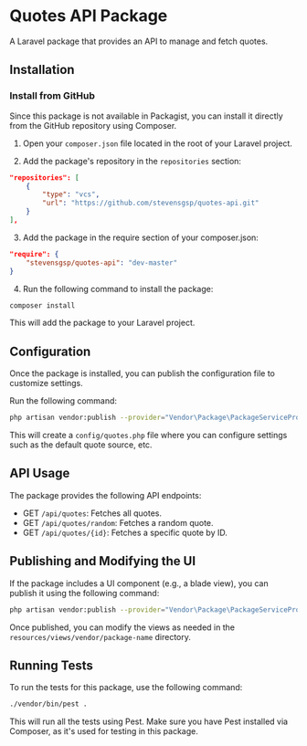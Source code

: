 
# Quotes API Package

A Laravel package that provides an API to manage and fetch quotes.

## Installation

### Install from GitHub

Since this package is not available in Packagist, you can install it directly from the GitHub repository using Composer.

1. Open your `composer.json` file located in the root of your Laravel project.

2. Add the package's repository in the `repositories` section:

```json
"repositories": [
    {
        "type": "vcs",
        "url": "https://github.com/stevensgsp/quotes-api.git"
    }
],
```

3. Add the package in the require section of your composer.json:

```json
"require": {
    "stevensgsp/quotes-api": "dev-master"
}
```

4. Run the following command to install the package:
```bash
composer install
```

This will add the package to your Laravel project.

## Configuration

Once the package is installed, you can publish the configuration file to customize settings.

Run the following command:

```bash
php artisan vendor:publish --provider="Vendor\Package\PackageServiceProvider" --tag="config"
```

This will create a `config/quotes.php` file where you can configure settings such as the default quote source, etc.

## API Usage

The package provides the following API endpoints:

- GET `/api/quotes`: Fetches all quotes.
- GET `/api/quotes/random`: Fetches a random quote.
- GET `/api/quotes/{id}`: Fetches a specific quote by ID.

## Publishing and Modifying the UI

If the package includes a UI component (e.g., a blade view), you can publish it using the following command:

```bash
php artisan vendor:publish --provider="Vendor\Package\PackageServiceProvider" --tag="views"
```

Once published, you can modify the views as needed in the `resources/views/vendor/package-name` directory.

## Running Tests

To run the tests for this package, use the following command:

```bash
./vendor/bin/pest .
```

This will run all the tests using Pest. Make sure you have Pest installed via Composer, as it's used for testing in this package.